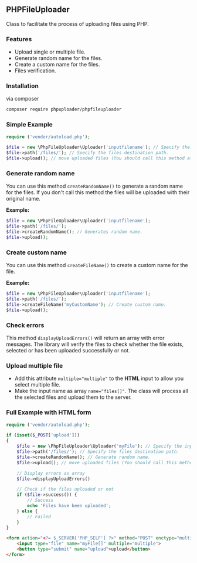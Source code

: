 ## PHPFileUploader
Class to facilitate the process of uploading files using PHP.

### Features
* Upload single or multiple file.
* Generate random name for the files.
* Create a custom name for the files.
* Files verification.

### Installation
via composer
``` bash
composer require phpuploader/phpfileuploader
```

### Simple Example
``` php
require ('vendor/autoload.php');

$file = new \PhpFileUploader\Uploader('inputfilename'); // Specify the input file name.
$file->path('/files/'); // Specify the files destination path.
$file->upload(); // move uploaded files (You should call this method at the end).
```

### Generate random name
You can use this method ```createRandomName()``` to generate a random name for the files.
If you don't call this method the files will be uploaded with their original name.

**Example:**
``` php
$file = new \PhpFileUploader\Uploader('inputfilename');
$file->path('/files/');
$file->createRandomName(); // Generates random name.
$file->upload();
```

### Create custom name
You can use this method ```createFileName()``` to create a custom name for the file.

**Example:**
``` php
$file = new \PhpFileUploader\Uploader('inputfilename');
$file->path('/files/');
$file->createFileName('myCustomName'); // Create custom name.
$file->upload();
```

### Check errors
This method ```displayUploadErrors()``` will return an array with error messages.
The library will verify the files to check whether the file exists, selected or has been uploaded successfully or not.

### Upload multiple file
* Add this attribute ```multiple="multiple"``` to the **HTML** input to allow you select multiple file.
* Make the input name as array ```name="files[]"```. The class will process all the selected files and upload them to the server.

### Full Example with HTML form
``` php
require ('vendor/autoload.php');

if (isset($_POST['upload'])) 
{
    $file = new \PhpFileUploader\Uploader('myFile'); // Specify the input file name.
    $file->path('/files/'); // Specify the files destination path.
    $file->createRandomName(); // Generate random name.
    $file->upload(); // move uploaded files (You should call this method at the end).

    // Display errors as array
    $file->displayUploadErrors()

    // Check if the files uploaded or not
    if ($file->success()) {
	    // Success
		echo 'Files have been uploaded';
	} else {
		// Failed
	}
}
```
``` html
<form action="<?= $_SERVER['PHP_SELF'] ?>" method="POST" enctype="multipart/form-data">
	<input type="file" name="myFile[]" multiple="multiple">
	<button type="submit" name="upload">upload</button>
</form>
```
